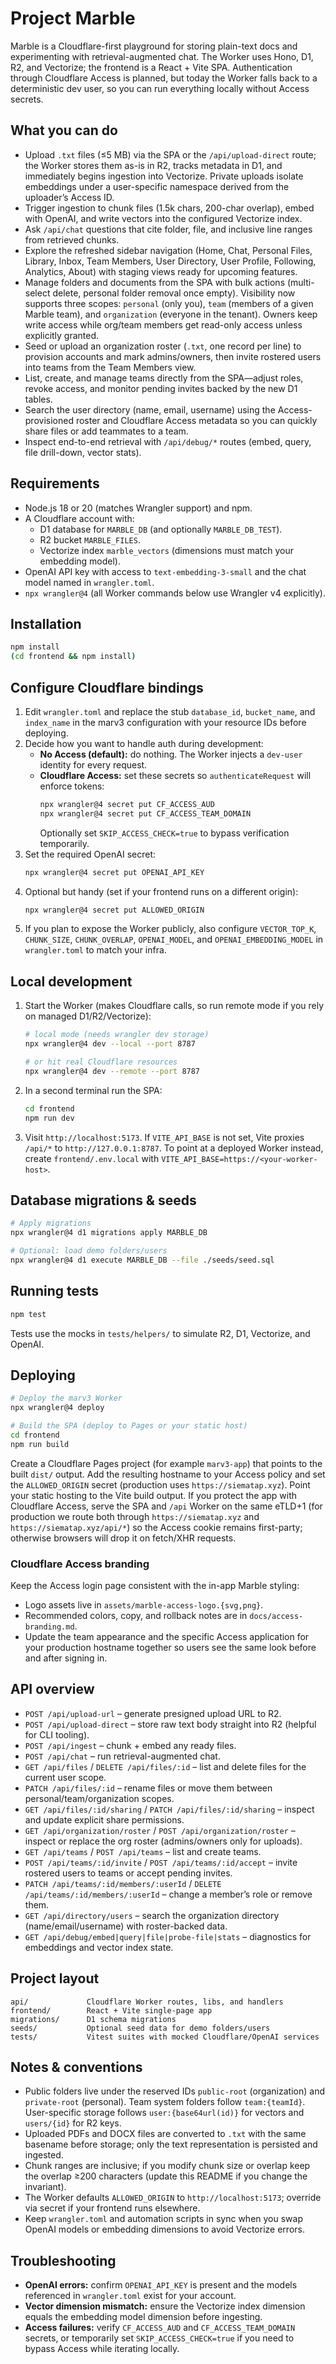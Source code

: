 # Project Marble

Marble is a Cloudflare-first playground for storing plain-text docs and experimenting with retrieval-augmented chat. The Worker uses Hono, D1, R2, and Vectorize; the frontend is a React + Vite SPA. Authentication through Cloudflare Access is planned, but today the Worker falls back to a deterministic dev user, so you can run everything locally without Access secrets.

## What you can do
- Upload `.txt` files (≤5&nbsp;MB) via the SPA or the `/api/upload-direct` route; the Worker stores them as-is in R2, tracks metadata in D1, and immediately begins ingestion into Vectorize. Private uploads isolate embeddings under a user-specific namespace derived from the uploader’s Access ID.
- Trigger ingestion to chunk files (1.5k chars, 200-char overlap), embed with OpenAI, and write vectors into the configured Vectorize index.
- Ask `/api/chat` questions that cite folder, file, and inclusive line ranges from retrieved chunks.
- Explore the refreshed sidebar navigation (Home, Chat, Personal Files, Library, Inbox, Team Members, User Directory, User Profile, Following, Analytics, About) with staging views ready for upcoming features.
- Manage folders and documents from the SPA with bulk actions (multi-select delete, personal folder removal once empty). Visibility now supports three scopes: `personal` (only you), `team` (members of a given Marble team), and `organization` (everyone in the tenant). Owners keep write access while org/team members get read-only access unless explicitly granted.
- Seed or upload an organization roster (`.txt`, one record per line) to provision accounts and mark admins/owners, then invite rostered users into teams from the Team Members view.
- List, create, and manage teams directly from the SPA—adjust roles, revoke access, and monitor pending invites backed by the new D1 tables.
- Search the user directory (name, email, username) using the Access-provisioned roster and Cloudflare Access metadata so you can quickly share files or add teammates to a team.
- Inspect end-to-end retrieval with `/api/debug/*` routes (embed, query, file drill-down, vector stats).

## Requirements
- Node.js 18 or 20 (matches Wrangler support) and npm.
- A Cloudflare account with:
  - D1 database for `MARBLE_DB` (and optionally `MARBLE_DB_TEST`).
  - R2 bucket `MARBLE_FILES`.
  - Vectorize index `marble_vectors` (dimensions must match your embedding model).
- OpenAI API key with access to `text-embedding-3-small` and the chat model named in `wrangler.toml`.
- `npx wrangler@4` (all Worker commands below use Wrangler v4 explicitly).

## Installation
```bash
npm install
(cd frontend && npm install)
```

## Configure Cloudflare bindings
1. Edit `wrangler.toml` and replace the stub `database_id`, `bucket_name`, and `index_name` in the marv3 configuration with your resource IDs before deploying.
2. Decide how you want to handle auth during development:
   - **No Access (default):** do nothing. The Worker injects a `dev-user` identity for every request.
   - **Cloudflare Access:** set these secrets so `authenticateRequest` will enforce tokens:
     ```bash
     npx wrangler@4 secret put CF_ACCESS_AUD
     npx wrangler@4 secret put CF_ACCESS_TEAM_DOMAIN
     ```
     Optionally set `SKIP_ACCESS_CHECK=true` to bypass verification temporarily.
3. Set the required OpenAI secret:
   ```bash
   npx wrangler@4 secret put OPENAI_API_KEY
   ```
4. Optional but handy (set if your frontend runs on a different origin):
   ```bash
   npx wrangler@4 secret put ALLOWED_ORIGIN
   ```
5. If you plan to expose the Worker publicly, also configure `VECTOR_TOP_K`, `CHUNK_SIZE`, `CHUNK_OVERLAP`, `OPENAI_MODEL`, and `OPENAI_EMBEDDING_MODEL` in `wrangler.toml` to match your infra.

## Local development
1. Start the Worker (makes Cloudflare calls, so run remote mode if you rely on managed D1/R2/Vectorize):
   ```bash
   # local mode (needs wrangler dev storage)
   npx wrangler@4 dev --local --port 8787

   # or hit real Cloudflare resources
   npx wrangler@4 dev --remote --port 8787
   ```
2. In a second terminal run the SPA:
   ```bash
   cd frontend
   npm run dev
   ```
3. Visit `http://localhost:5173`. If `VITE_API_BASE` is not set, Vite proxies `/api/*` to `http://127.0.0.1:8787`. To point at a deployed Worker instead, create `frontend/.env.local` with `VITE_API_BASE=https://<your-worker-host>`.

## Database migrations & seeds
```bash
# Apply migrations
npx wrangler@4 d1 migrations apply MARBLE_DB

# Optional: load demo folders/users
npx wrangler@4 d1 execute MARBLE_DB --file ./seeds/seed.sql
```

## Running tests
```bash
npm test
```
Tests use the mocks in `tests/helpers/` to simulate R2, D1, Vectorize, and OpenAI.

## Deploying
```bash
# Deploy the marv3 Worker
npx wrangler@4 deploy

# Build the SPA (deploy to Pages or your static host)
cd frontend
npm run build
```
Create a Cloudflare Pages project (for example `marv3-app`) that points to the built `dist/` output. Add the resulting hostname to your Access policy and set the `ALLOWED_ORIGIN` secret (production uses `https://siematap.xyz`).
Point your static hosting to the Vite build output. If you protect the app with Cloudflare Access, serve the SPA and `/api` Worker on the same eTLD+1 (for production we route both through `https://siematap.xyz` and `https://siematap.xyz/api/*`) so the Access cookie remains first-party; otherwise browsers will drop it on fetch/XHR requests.

### Cloudflare Access branding
Keep the Access login page consistent with the in-app Marble styling:
- Logo assets live in `assets/marble-access-logo.{svg,png}`.
- Recommended colors, copy, and rollback notes are in `docs/access-branding.md`.
- Update the team appearance and the specific Access application for your production hostname together so users see the same look before and after signing in.

## API overview
- `POST /api/upload-url` – generate presigned upload URL to R2.
- `POST /api/upload-direct` – store raw text body straight into R2 (helpful for CLI tooling).
- `POST /api/ingest` – chunk + embed any ready files.
- `POST /api/chat` – run retrieval-augmented chat.
- `GET /api/files` / `DELETE /api/files/:id` – list and delete files for the current user scope.
- `PATCH /api/files/:id` – rename files or move them between personal/team/organization scopes.
- `GET /api/files/:id/sharing` / `PATCH /api/files/:id/sharing` – inspect and update explicit share permissions.
- `GET /api/organization/roster` / `POST /api/organization/roster` – inspect or replace the org roster (admins/owners only for uploads).
- `GET /api/teams` / `POST /api/teams` – list and create teams.
- `POST /api/teams/:id/invite` / `POST /api/teams/:id/accept` – invite rostered users to teams or accept pending invites.
- `PATCH /api/teams/:id/members/:userId` / `DELETE /api/teams/:id/members/:userId` – change a member’s role or remove them.
- `GET /api/directory/users` – search the organization directory (name/email/username) with roster-backed data.
- `GET /api/debug/embed|query|file|probe-file|stats` – diagnostics for embeddings and vector index state.

## Project layout
```
api/             Cloudflare Worker routes, libs, and handlers
frontend/        React + Vite single-page app
migrations/      D1 schema migrations
seeds/           Optional seed data for demo folders/users
tests/           Vitest suites with mocked Cloudflare/OpenAI services
```

## Notes & conventions
- Public folders live under the reserved IDs `public-root` (organization) and `private-root` (personal). Team system folders follow `team:{teamId}`. User-specific storage follows `user:{base64url(id)}` for vectors and `users/{id}` for R2 keys.
- Uploaded PDFs and DOCX files are converted to `.txt` with the same basename before storage; only the text representation is persisted and ingested.
- Chunk ranges are inclusive; if you modify chunk size or overlap keep the overlap ≥200 characters (update this README if you change the invariant).
- The Worker defaults `ALLOWED_ORIGIN` to `http://localhost:5173`; override via secret if your frontend runs elsewhere.
- Keep `wrangler.toml` and automation scripts in sync when you swap OpenAI models or embedding dimensions to avoid Vectorize errors.

## Troubleshooting
- **OpenAI errors:** confirm `OPENAI_API_KEY` is present and the models referenced in `wrangler.toml` exist for your account.
- **Vector dimension mismatch:** ensure the Vectorize index dimension equals the embedding model dimension before ingesting.
- **Access failures:** verify `CF_ACCESS_AUD` and `CF_ACCESS_TEAM_DOMAIN` secrets, or temporarily set `SKIP_ACCESS_CHECK=true` if you need to bypass Access while iterating locally.
